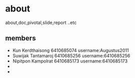 # about
about,doc,pivotal,slide,report ..etc


## members
- Kun Kerdthaisong 6410685074 username:Augustus2011
- Suwijak Tantamaroj 6410685256 username:6410685256
- Nipitpon Kampolrat 6410685173 username:6410685173
-
-
